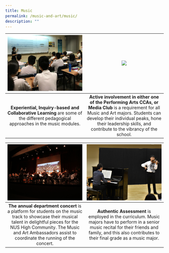 ```yaml
---
title: Music
permalink: /music-and-art/music/
description: ""
---
```

<table>
	<thead>
		<tr>
			<th style="width: 50%; align: center">
				<a href="/music-and-art/music/">
				<img style="max-width: 100%; max-height:100%" src="/images/Music and Art/music1.png">
				</a>
			</th>
			<th style="width: 50%; align: center">
				<a href="/music-and-art/music/">
				<img style="max-width: 100%; max-heigth: 100%" src="/images/Music and Art/music2.png">
				</a>
			</th>
		</tr>
	</thead>
	<tbody>
		<tr>
			<td style="text-align:center"> 
				<b>Experiential, Inquiry-based and Collaborative Learning</b> are some of the different pedagogical approaches in the music modules.
			</td>
			<td style="text-align:center">
				<b>Active involvement in either one of the Performing Arts CCAs, or Media Club</b> is a requirement for all Music and Art majors. Students can develop their individual peaks, hone their leadership skills, and contribute to the vibrancy of the school.
			</td>
		</tr>
	</tbody>
</table>

<table>
	<thead>
		<tr>
			<th style="width: 50%; align: center">
				<a href="/music-and-art/music/">
				<img style="max-width: 100%; max-height:100%" src="/images/Music and Art/music3.png">
				</a>
			</th>
			<th style="width: 50%; align: center">
				<a href="/music-and-art/music/">
				<img style="max-width: 100%; max-heigth: 100%" src="/images/Music and Art/music4.png">
				</a>
			</th>
		</tr>
	</thead>
	<tbody>
		<tr>
			<td style="text-align:center"> 
				<b>The annual department concert</b> is a platform for students on the music track to showcase their musical talent in delightful pieces for the NUS High Community. The Music and Art Ambassadors assist to coordinate the running of the concert.
			</td>
			<td style="text-align:center">
				<b>Authentic Assessment</b> is employed in the curriculum. Music majors have to perform in a senior music recital for their friends and family, and this also contributes to their final grade as a music major.
			</td>
		</tr>
	</tbody>
</table>